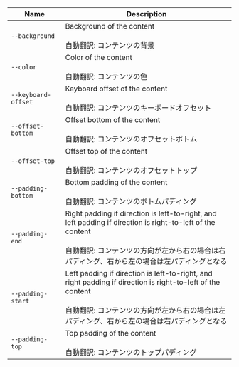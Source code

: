 | Name                | Description                                                                                                                                                                                                        |
| ------------------- | ------------------------------------------------------------------------------------------------------------------------------------------------------------------------------------------------------------------ |
| `--background`      | Background of the content<br /><br />自動翻訳: コンテンツの背景                                                                                                                                                    |
| `--color`           | Color of the content<br /><br />自動翻訳: コンテンツの色                                                                                                                                                           |
| `--keyboard-offset` | Keyboard offset of the content<br /><br />自動翻訳: コンテンツのキーボードオフセット                                                                                                                               |
| `--offset-bottom`   | Offset bottom of the content<br /><br />自動翻訳: コンテンツのオフセットボトム                                                                                                                                     |
| `--offset-top`      | Offset top of the content<br /><br />自動翻訳: コンテンツのオフセットトップ                                                                                                                                        |
| `--padding-bottom`  | Bottom padding of the content<br /><br />自動翻訳: コンテンツのボトムパディング                                                                                                                                    |
| `--padding-end`     | Right padding if direction is left-to-right, and left padding if direction is right-to-left of the content<br /><br />自動翻訳: コンテンツの方向が左から右の場合は右パディング、右から左の場合は左パディングとなる |
| `--padding-start`   | Left padding if direction is left-to-right, and right padding if direction is right-to-left of the content<br /><br />自動翻訳: コンテンツの方向が左から右の場合は左パディング、右から左の場合は右パディングとなる |
| `--padding-top`     | Top padding of the content<br /><br />自動翻訳: コンテンツのトップパディング                                                                                                                                       |
